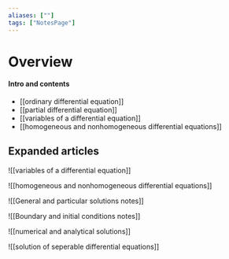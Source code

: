 ```yaml
---
aliases: [""]
tags: ["NotesPage"]
---
```


# Overview

#### Intro and contents
- [[ordinary differential equation]]
- [[partial differential equation]]
- [[variables of a differential equation]]
- [[homogeneous and nonhomogeneous differential equations]]

## Expanded articles
![[variables of a differential equation]]

![[homogeneous and nonhomogeneous differential equations]]

![[General and particular solutions notes]]

![[Boundary and initial conditions notes]]

![[numerical and analytical solutions]]

![[solution of seperable differential equations]]